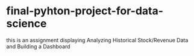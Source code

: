 # final-pyhton-project-for-data-science
this is an assignment displaying Analyzing Historical Stock/Revenue Data and Building a Dashboard
